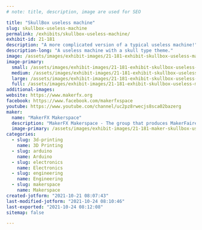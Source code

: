 ```yaml
---
# note: title, description, image are used for SEO

title: "SkullBox useless machine"
slug: skullbox-useless-machine
permalink: /exhibits/skullbox-useless-machine/
exhibit-id: 21-181
description: "A more complicated version of a typical useless machine!"
description-long: "A useless machine with a skull type theme."
image: /assets/images/exhibit-images/21-181-exhibit-skullbox-useless-machine-img-20190531-120039867-large.jpg
image-primary: 
  small: /assets/images/exhibit-images/21-181-exhibit-skullbox-useless-machine-img-20190531-120039867-small.jpg
  medium: /assets/images/exhibit-images/21-181-exhibit-skullbox-useless-machine-img-20190531-120039867-medium.jpg
  large: /assets/images/exhibit-images/21-181-exhibit-skullbox-useless-machine-img-20190531-120039867-large.jpg
  full: /assets/images/exhibit-images/21-181-exhibit-skullbox-useless-machine-img-20190531-120039867-full.jpg
additional-images: 
website: https://www.makerfx.org
facebook: https://www.facebook.com/makerfxspace 
youtube: https://www.youtube.com/channel/uc2pz8rwecjs8sca02bazerg
maker: 
  name: "MakerFX Makerspace"
  description: "MakerFX Makerspace - The group that produces MakerFaire Orlando!"
  image-primary: /assets/images/exhibit-images/21-181-maker-skullbox-useless-machine-download-medium.png
categories: 
  - slug: 3d-printing
    name: 3D Printing
  - slug: arduino
    name: Arduino
  - slug: electronics
    name: Electronics
  - slug: engineering
    name: Engineering
  - slug: makerspace
    name: Makerspace
created-jotform: "2021-10-21 08:07:43"
last-modified-jotform: "2021-10-24 08:10:46"
last-exported: "2021-10-24 08:12:08"
sitemap: false

---
```

